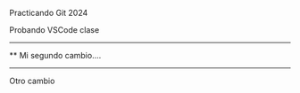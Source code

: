  Practicando Git 2024

 Probando VSCode clase

 ***********************
**  Mi segundo cambio....
*************************

Otro cambio